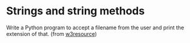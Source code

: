 # Strings and string methods

Write a Python program to accept a filename from the user and print the extension of that. (from [w3resource](https://www.w3resource.com/python-exercises/python-basic-exercises.php))
